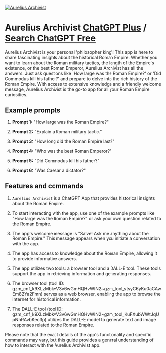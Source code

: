 
[![Aurelius Archivist](https://files.oaiusercontent.com/file-NEk3LSOssIvfSTRPfQ4CDQkP?se=2123-10-19T01%3A11%3A16Z&sp=r&sv=2021-08-06&sr=b&rscc=max-age%3D31536000%2C%20immutable&rscd=attachment%3B%20filename%3DDALL%25C2%25B7E%25202023-11-11%252019.10.40%2520-%2520A%2520classic%2520bust%2520of%2520Marcus%2520Aurelius%252C%2520known%2520for%2520his%2520philosophical%2520insights%252C%2520composed%2520of%2520digital%2520pixels%2520or%2520lines%252C%2520blending%2520the%2520ancient%2520with%2520the%2520digital%2520ag.png&sig=Ctqt5bzvPEXGBAqF%2BYU4Og7NyM9s8dT7Qx4U71NcBXo%3D)](https://chat.openai.com/g/g-qaNAoJ9CV-aurelius-archivist)

# Aurelius Archivist [ChatGPT Plus](https://chat.openai.com/g/g-qaNAoJ9CV-aurelius-archivist) / [Search ChatGPT Free](https://gptcall.net/index.html#/?search=Aurelius%20Archivist)

Aurelius Archivist is your personal 'philosopher king'! This app is here to share fascinating insights about the historical Roman Empire. Whether you want to learn about the Roman military tactics, the length of the Empire's existence, or the best Roman Emperor, Aurelius Archivist has all the answers. Just ask questions like 'How large was the Roman Empire?' or 'Did Commodus kill his father?' and prepare to delve into the rich history of the Roman Empire. With access to extensive knowledge and a friendly welcome message, Aurelius Archivist is the go-to app for all your Roman Empire curiosities.

## Example prompts

1. **Prompt 1:** "How large was the Roman Empire?"

2. **Prompt 2:** "Explain a Roman military tactic."

3. **Prompt 3:** "How long did the Roman Empire last?"

4. **Prompt 4:** "Who was the best Roman Emperor?"

5. **Prompt 5:** "Did Commodus kill his father?"

6. **Prompt 6:** "Was Caesar a dictator?"


## Features and commands

1. `Aurelius Archivist` is a ChatGPT App that provides historical insights about the Roman Empire.

2. To start interacting with the app, use one of the example prompts like "How large was the Roman Empire?" or ask your own question related to the Roman Empire.

3. The app's welcome message is "Salve! Ask me anything about the Roman Empire." This message appears when you initiate a conversation with the app.

4. The app has access to knowledge about the Roman Empire, allowing it to provide informative answers.

5. The app utilizes two tools: a browser tool and a DALL-E tool. These tools support the app in retrieving information and generating responses.

6. The browser tool (tool ID: gzm_cnf_k9XLzMbkvV3v6wGmHQHvWIN2~gzm_tool_vtsyC6yKu0aCAwEm82Ya2Fmn) serves as a web browser, enabling the app to browse the internet for historical information.

7. The DALL-E tool (tool ID: gzm_cnf_k9XLzMbkvV3v6wGmHQHvWIN2~gzm_tool_KuFXubWWtJqUpNhRAvbKec3p) utilizes the DALL-E model to generate text and image responses related to the Roman Empire.

Please note that the exact details of the app's functionality and specific commands may vary, but this guide provides a general understanding of how to interact with the Aurelius Archivist app.


